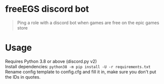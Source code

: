 # freeEGS discord bot
 > Ping a role with a discord bot when games are free on the epic games store  

# Usage
 Requires Python 3.8 or above (discord.py v2)  
 Install dependencies: `python38 -m pip install -U -r requirements.txt`  
 Rename config template to config.cfg and fill it in, make sure you don't put the IDs in quotes.
 
